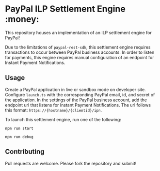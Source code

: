 # PayPal ILP Settlement Engine :money:

This repository houses an implementation of an ILP settlement engine for PayPal!

Due to the limitations of `paypal-rest-sdk`, this settlement engine requires transactions to occur between PayPal business accounts. In order to listen for payments, this engine requires manual configuration of an endpoint for Instant Payment Notifications.

## Usage

Create a PayPal application in live or sandbox mode on developer site. Configure `launch.ts` with the corresponding PayPal email, id, and secret of the application. In the settings of the PayPal business account, add the endpoint url that listens for Instant Payment Notifications. The url follows this format: `https://{hostname}/{clientid}/ipn`.

To launch this settlement engine, run one of the following:

```
npm run start
```

```
npm run debug
```

## Contributing

Pull requests are welcome. Please fork the repository and submit!
